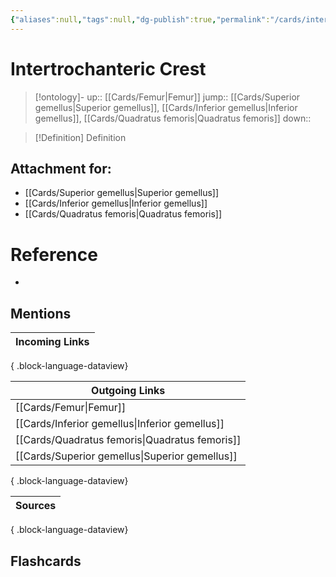 ```yaml
---
{"aliases":null,"tags":null,"dg-publish":true,"permalink":"/cards/intertrochanteric-crest/","dgPassFrontmatter":true}
---
```


# Intertrochanteric Crest

> [!ontology]-
> up:: [[Cards/Femur\|Femur]]
> jump:: [[Cards/Superior gemellus\|Superior gemellus]], [[Cards/Inferior gemellus\|Inferior gemellus]], [[Cards/Quadratus femoris\|Quadratus femoris]]
> down:: 

> [!Definition] Definition
> 

## Attachment for:
- [[Cards/Superior gemellus\|Superior gemellus]]
- [[Cards/Inferior gemellus\|Inferior gemellus]]
- [[Cards/Quadratus femoris\|Quadratus femoris]]

# Reference
- 

## Mentions
| Incoming Links |
| -------------- |

{ .block-language-dataview}

| Outgoing Links                                    |
| ------------------------------------------------- |
| [[Cards/Femur\|Femur]]                         |
| [[Cards/Inferior gemellus\|Inferior gemellus]] |
| [[Cards/Quadratus femoris\|Quadratus femoris]] |
| [[Cards/Superior gemellus\|Superior gemellus]] |

{ .block-language-dataview}

| Sources |
| ------- |

{ .block-language-dataview}

## Flashcards 
